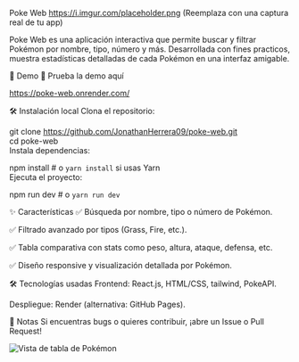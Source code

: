 Poke Web
https://i.imgur.com/placeholder.png (Reemplaza con una captura real de tu app)

Poke Web es una aplicación interactiva que permite buscar y filtrar Pokémon por nombre, tipo, número y más. Desarrollada con fines practicos, muestra estadísticas detalladas de cada Pokémon en una interfaz amigable.

🌟 Demo
🔗 Prueba la demo aquí

https://poke-web.onrender.com/

🛠️ Instalación local
Clona el repositorio:

git clone https://github.com/JonathanHerrera09/poke-web.git  
cd poke-web  
Instala dependencias:

npm install  # o `yarn install` si usas Yarn  
Ejecuta el proyecto:

npm run dev    # o `yarn run dev`  

✨ Características
✅ Búsqueda por nombre, tipo o número de Pokémon.

✅ Filtrado avanzado por tipos (Grass, Fire, etc.).

✅ Tabla comparativa con stats como peso, altura, ataque, defensa, etc.

✅ Diseño responsive y visualización detallada por Pokémon.

🛠️ Tecnologías usadas
Frontend: React.js, HTML/CSS, tailwind, PokeAPI.

Despliegue: Render (alternativa: GitHub Pages).

📌 Notas
Si encuentras bugs o quieres contribuir, ¡abre un Issue o Pull Request!

![Vista de tabla de Pokémon](./assets/screenshot1.png)
